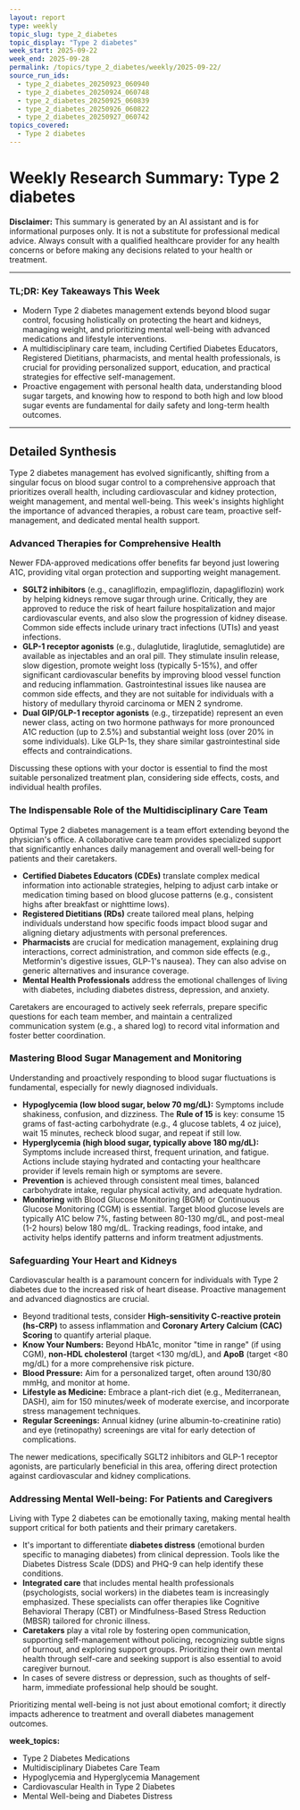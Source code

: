 ```yaml
---
layout: report
type: weekly
topic_slug: type_2_diabetes
topic_display: "Type 2 diabetes"
week_start: 2025-09-22
week_end: 2025-09-28
permalink: /topics/type_2_diabetes/weekly/2025-09-22/
source_run_ids:
  - type_2_diabetes_20250923_060940
  - type_2_diabetes_20250924_060748
  - type_2_diabetes_20250925_060839
  - type_2_diabetes_20250926_060822
  - type_2_diabetes_20250927_060742
topics_covered:
  - Type 2 diabetes
---
```


# Weekly Research Summary: Type 2 diabetes

**Disclaimer:** This summary is generated by an AI assistant and is for informational purposes only. It is not a substitute for professional medical advice. Always consult with a qualified healthcare provider for any health concerns or before making any decisions related to your health or treatment.

---

### **TL;DR: Key Takeaways This Week**
- Modern Type 2 diabetes management extends beyond blood sugar control, focusing holistically on protecting the heart and kidneys, managing weight, and prioritizing mental well-being with advanced medications and lifestyle interventions.
- A multidisciplinary care team, including Certified Diabetes Educators, Registered Dietitians, pharmacists, and mental health professionals, is crucial for providing personalized support, education, and practical strategies for effective self-management.
- Proactive engagement with personal health data, understanding blood sugar targets, and knowing how to respond to both high and low blood sugar events are fundamental for daily safety and long-term health outcomes.

---

## Detailed Synthesis

Type 2 diabetes management has evolved significantly, shifting from a singular focus on blood sugar control to a comprehensive approach that prioritizes overall health, including cardiovascular and kidney protection, weight management, and mental well-being. This week's insights highlight the importance of advanced therapies, a robust care team, proactive self-management, and dedicated mental health support.

### Advanced Therapies for Comprehensive Health

Newer FDA-approved medications offer benefits far beyond just lowering A1C, providing vital organ protection and supporting weight management.
*   **SGLT2 inhibitors** (e.g., canagliflozin, empagliflozin, dapagliflozin) work by helping kidneys remove sugar through urine. Critically, they are approved to reduce the risk of heart failure hospitalization and major cardiovascular events, and also slow the progression of kidney disease. Common side effects include urinary tract infections (UTIs) and yeast infections.
*   **GLP-1 receptor agonists** (e.g., dulaglutide, liraglutide, semaglutide) are available as injectables and an oral pill. They stimulate insulin release, slow digestion, promote weight loss (typically 5-15%), and offer significant cardiovascular benefits by improving blood vessel function and reducing inflammation. Gastrointestinal issues like nausea are common side effects, and they are not suitable for individuals with a history of medullary thyroid carcinoma or MEN 2 syndrome.
*   **Dual GIP/GLP-1 receptor agonists** (e.g., tirzepatide) represent an even newer class, acting on two hormone pathways for more pronounced A1C reduction (up to 2.5%) and substantial weight loss (over 20% in some individuals). Like GLP-1s, they share similar gastrointestinal side effects and contraindications.

Discussing these options with your doctor is essential to find the most suitable personalized treatment plan, considering side effects, costs, and individual health profiles.

### The Indispensable Role of the Multidisciplinary Care Team

Optimal Type 2 diabetes management is a team effort extending beyond the physician's office. A collaborative care team provides specialized support that significantly enhances daily management and overall well-being for patients and their caretakers.
*   **Certified Diabetes Educators (CDEs)** translate complex medical information into actionable strategies, helping to adjust carb intake or medication timing based on blood glucose patterns (e.g., consistent highs after breakfast or nighttime lows).
*   **Registered Dietitians (RDs)** create tailored meal plans, helping individuals understand how specific foods impact blood sugar and aligning dietary adjustments with personal preferences.
*   **Pharmacists** are crucial for medication management, explaining drug interactions, correct administration, and common side effects (e.g., Metformin's digestive issues, GLP-1's nausea). They can also advise on generic alternatives and insurance coverage.
*   **Mental Health Professionals** address the emotional challenges of living with diabetes, including diabetes distress, depression, and anxiety.

Caretakers are encouraged to actively seek referrals, prepare specific questions for each team member, and maintain a centralized communication system (e.g., a shared log) to record vital information and foster better coordination.

### Mastering Blood Sugar Management and Monitoring

Understanding and proactively responding to blood sugar fluctuations is fundamental, especially for newly diagnosed individuals.
*   **Hypoglycemia (low blood sugar, below 70 mg/dL):** Symptoms include shakiness, confusion, and dizziness. The **Rule of 15** is key: consume 15 grams of fast-acting carbohydrate (e.g., 4 glucose tablets, 4 oz juice), wait 15 minutes, recheck blood sugar, and repeat if still low.
*   **Hyperglycemia (high blood sugar, typically above 180 mg/dL):** Symptoms include increased thirst, frequent urination, and fatigue. Actions include staying hydrated and contacting your healthcare provider if levels remain high or symptoms are severe.
*   **Prevention** is achieved through consistent meal times, balanced carbohydrate intake, regular physical activity, and adequate hydration.
*   **Monitoring** with Blood Glucose Monitoring (BGM) or Continuous Glucose Monitoring (CGM) is essential. Target blood glucose levels are typically A1C below 7%, fasting between 80-130 mg/dL, and post-meal (1-2 hours) below 180 mg/dL. Tracking readings, food intake, and activity helps identify patterns and inform treatment adjustments.

### Safeguarding Your Heart and Kidneys

Cardiovascular health is a paramount concern for individuals with Type 2 diabetes due to the increased risk of heart disease. Proactive management and advanced diagnostics are crucial.
*   Beyond traditional tests, consider **High-sensitivity C-reactive protein (hs-CRP)** to assess inflammation and **Coronary Artery Calcium (CAC) Scoring** to quantify arterial plaque.
*   **Know Your Numbers:** Beyond HbA1c, monitor "time in range" (if using CGM), **non-HDL cholesterol** (target <130 mg/dL), and **ApoB** (target <80 mg/dL) for a more comprehensive risk picture.
*   **Blood Pressure:** Aim for a personalized target, often around 130/80 mmHg, and monitor at home.
*   **Lifestyle as Medicine:** Embrace a plant-rich diet (e.g., Mediterranean, DASH), aim for 150 minutes/week of moderate exercise, and incorporate stress management techniques.
*   **Regular Screenings:** Annual kidney (urine albumin-to-creatinine ratio) and eye (retinopathy) screenings are vital for early detection of complications.

The newer medications, specifically SGLT2 inhibitors and GLP-1 receptor agonists, are particularly beneficial in this area, offering direct protection against cardiovascular and kidney complications.

### Addressing Mental Well-being: For Patients and Caregivers

Living with Type 2 diabetes can be emotionally taxing, making mental health support critical for both patients and their primary caretakers.
*   It's important to differentiate **diabetes distress** (emotional burden specific to managing diabetes) from clinical depression. Tools like the Diabetes Distress Scale (DDS) and PHQ-9 can help identify these conditions.
*   **Integrated care** that includes mental health professionals (psychologists, social workers) in the diabetes team is increasingly emphasized. These specialists can offer therapies like Cognitive Behavioral Therapy (CBT) or Mindfulness-Based Stress Reduction (MBSR) tailored for chronic illness.
*   **Caretakers** play a vital role by fostering open communication, supporting self-management without policing, recognizing subtle signs of burnout, and exploring support groups. Prioritizing their own mental health through self-care and seeking support is also essential to avoid caregiver burnout.
*   In cases of severe distress or depression, such as thoughts of self-harm, immediate professional help should be sought.

Prioritizing mental well-being is not just about emotional comfort; it directly impacts adherence to treatment and overall diabetes management outcomes.

**week_topics:**
- Type 2 Diabetes Medications
- Multidisciplinary Diabetes Care Team
- Hypoglycemia and Hyperglycemia Management
- Cardiovascular Health in Type 2 Diabetes
- Mental Well-being and Diabetes Distress
